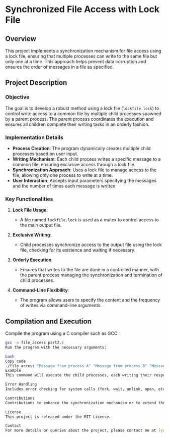 # Synchronized File Access with Lock File

## Overview

This project implements a synchronization mechanism for file access using a lock file, ensuring that multiple processes can write to the same file but only one at a time. This approach helps prevent data corruption and ensures the order of messages in a file as specified.

## Project Description

### Objective

The goal is to develop a robust method using a lock file (`lockfile.lock`) to control write access to a common file by multiple child processes spawned by a parent process. The parent process coordinates the execution and ensures all children complete their writing tasks in an orderly fashion.

### Implementation Details

- **Process Creation**: The program dynamically creates multiple child processes based on user input.
- **Writing Mechanism**: Each child process writes a specific message to a common file, ensuring exclusive access through a lock file.
- **Synchronization Approach**: Uses a lock file to manage access to the file, allowing only one process to write at a time.
- **User Interaction**: Accepts input parameters specifying the messages and the number of times each message is written.

### Key Functionalities

1. **Lock File Usage**:
   - A file named `lockfile.lock` is used as a mutex to control access to the main output file.
  
2. **Exclusive Writing**:
   - Child processes synchronize access to the output file using the lock file, checking for its existence and waiting if necessary.

3. **Orderly Execution**:
   - Ensures that writes to the file are done in a controlled manner, with the parent process managing the synchronization and termination of child processes.

4. **Command-Line Flexibility**:
   - The program allows users to specify the content and the frequency of writes via command-line arguments.

## Compilation and Execution

Compile the program using a C compiler such as GCC:

```bash
gcc -o file_access part2.c
Run the program with the necessary arguments:

bash
Copy code
./file_access "Message from process A" "Message from process B" "Message from process C" 10 > output2.txt
Example
This command will execute the child processes, each writing their respective messages 10 times to the output file output2.txt, managed by the lock file.

Error Handling
Includes error checking for system calls (fork, wait, unlink, open, etc.) and outputs errors using perror.

Contributions
Contributions to enhance the synchronization mechanism or to extend the functionality are welcome. Please fork the repository and submit a pull request with your updates.

License
This project is released under the MIT License.

Contact
For more details or queries about the project, please contact me at [your-email@example.com].
